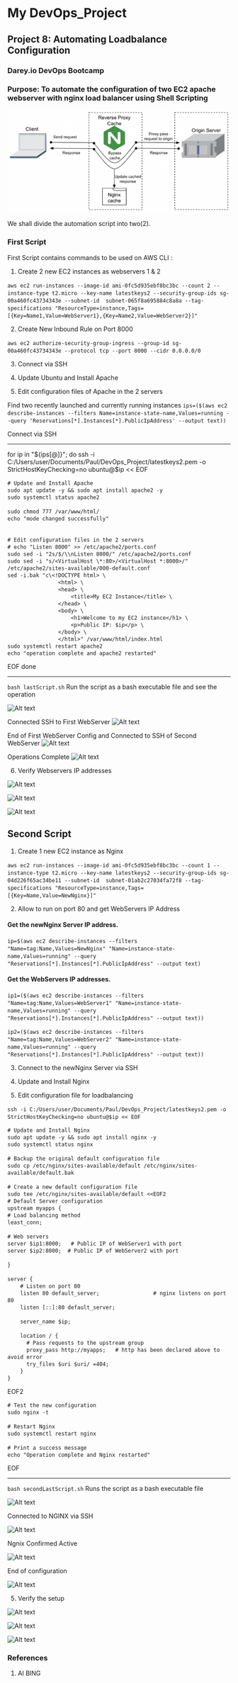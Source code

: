 # My DevOps_Project 

## Project 8: Automating Loadbalance Configuration

### Darey.io DevOps Bootcamp

### Purpose: To automate the configuration of two EC2 apache webserver  with nginx load balancer using Shell Scripting

![Alt text](img/00.loadbal.png)



We shall divide the automation script into two(2).

### First Script
First Script contains commands to be used on AWS CLI :

1. Create 2 new EC2 instances as webservers 1 & 2

```aws ec2 run-instances --image-id ami-0fc5d935ebf8bc3bc --count 2 --instance-type t2.micro --key-name latestkeys2 --security-group-ids sg-00a460fc43734343e --subnet-id  subnet-065f8a695884c8a8a --tag-specifications "ResourceType=instance,Tags=[{Key=Name1,Value=WebServer1},{Key=Name2,Value=WebServer2}]"```



2. Create New Inbound Rule on Port 8000

```aws ec2 authorize-security-group-ingress --group-id sg-00a460fc43734343e --protocol tcp --port 8000 --cidr 0.0.0.0/0```


3. Connect via SSH

4. Update Ubuntu and Install Apache

5. Edit configuration files of Apache in the 2 servers

Find two recently launched and currently running instances
```ips=($(aws ec2 describe-instances --filters Name=instance-state-name,Values=running --query 'Reservations[*].Instances[*].PublicIpAddress' --output text))```   

Connect via SSH
***
for ip in "${ips[@]}"; do
    ssh -i C:/Users/user/Documents/Paul/DevOps_Project/latestkeys2.pem -o StrictHostKeyChecking=no ubuntu@$ip << EOF
    
    # Update and Install Apache
    sudo apt update -y && sudo apt install apache2 -y
    sudo systemctl status apache2
    
    sudo chmod 777 /var/www/html/
    echo "mode changed successfully"

    
    # Edit configuration files in the 2 servers
    # echo "Listen 8000" >> /etc/apache2/ports.conf
    sudo sed -i "2s/$/\\nListen 8000/" /etc/apache2/ports.conf
    sudo sed -i "s/<VirtualHost \*:80>/<VirtualHost *:8000>/" /etc/apache2/sites-available/000-default.conf
    sed -i.bak "c\<!DOCTYPE html> \
                    <html> \
                    <head> \
                        <title>My EC2 Instance</title> \
                    </head> \
                    <body> \
                        <h1>Welcome to my EC2 instance</h1> \
                        <p>Public IP: $ip</p> \
                    </body> \
                    </html>" /var/www/html/index.html
    sudo systemctl restart apache2
    echo "operation complete and apache2 restarted"
EOF
done
***

```bash lastScript.sh```  Run the script as a bash executable file and see the operation

![Alt text](img/01a.operationstarted.png)

Connected SSH to First WebServer
![Alt text](img/01b.firstSSH.png)   

End of First WebServer Config and Connected to SSH of Second WebServer
![Alt text](img/01c.secondSSH.png)

Operations Complete
![Alt text](img/01d.operationcomplete.png)



6. Verify Webservers IP addresses

![Alt text](img/02a.webserver1.png)

![Alt text](img/02b.webserver2.png)

![Alt text](img/3.2serversrunning.png)










## Second Script

1. Create 1 new EC2 instance as Nginx

```aws ec2 run-instances --image-id ami-0fc5d935ebf8bc3bc --count 1 --instance-type t2.micro --key-name latestkeys2 --security-group-ids sg-04d226f65ac34be11 --subnet-id  subnet-01ab2c27034fa72f8 --tag-specifications "ResourceType=instance,Tags=[{Key=Name,Value=NewNginx}]"```


2. Allow to run on port 80 and get WebServers IP Address

#### Get the newNginx Server IP address.
```ip=$(aws ec2 describe-instances --filters "Name=tag:Name,Values=NewNginx" "Name=instance-state-name,Values=running" --query "Reservations[*].Instances[*].PublicIpAddress" --output text)```

#### Get the WebServers IP addresses.

```ip1=($(aws ec2 describe-instances --filters "Name=tag:Name,Values=WebServer1" "Name=instance-state-name,Values=running" --query "Reservations[*].Instances[*].PublicIpAddress" --output text))```

```ip2=($(aws ec2 describe-instances --filters "Name=tag:Name,Values=WebServer2" "Name=instance-state-name,Values=running" --query "Reservations[*].Instances[*].PublicIpAddress" --output text))```



3. Connect to the newNginx Server via SSH

4. Update and Install Nginx

5. Edit configuration file for loadbalancing

```ssh -i C:/Users/user/Documents/Paul/DevOps_Project/latestkeys2.pem -o StrictHostKeyChecking=no ubuntu@$ip << EOF```
    
    # Update and Install Nginx
    sudo apt update -y && sudo apt install nginx -y
    sudo systemctl status nginx

    # Backup the original default configuration file
    sudo cp /etc/nginx/sites-available/default /etc/nginx/sites-available/default.bak

    # Create a new default configuration file
    sudo tee /etc/nginx/sites-available/default <<EOF2
    # Default Server configuration 
    upstream myapps { 
    # Load balancing method 
    least_conn; 
    
    # Web servers 
    server $ip1:8000;   # Public IP of WebServer1 with port 
    server $ip2:8000;  # Public IP of WebServer2 with port 
    
    } 
    
    server { 
        # Listen on port 80 
        listen 80 default_server;                 # nginx listens on port 80 
        listen [::]:80 default_server; 
    
        server_name $ip; 
    
        location / { 
          # Pass requests to the upstream group 
          proxy_pass http://myapps;   # http has been declared above to avoid error 
          try_files $uri $uri/ =404; 
        } 
    }
EOF2
    
    # Test the new configuration
    sudo nginx -t 

    # Restart Nginx
    sudo systemctl restart nginx

    # Print a success message
    echo "Operation complete and Nginx restarted"
EOF
***

```bash secondLastScript.sh```  Runs the script as a bash executable file

![Alt text](img/4a.lb_operationstarts.png)

Connected to NGINX via SSH

![Alt text](img/4b.lb_ssh.png)

Ngnix Confirmed Active

![Alt text](img/4c.lb_nginxrun.png)

End of configuration

![Alt text](img/4d.lb_operationcomplete.png)



5. Verify the setup

![Alt text](img/5a.lb_webserver1.png)

![Alt text](img/5b.lb_webserver2.png)

![Alt text](img/6.auto_lb.png)






### References

1. AI BING

